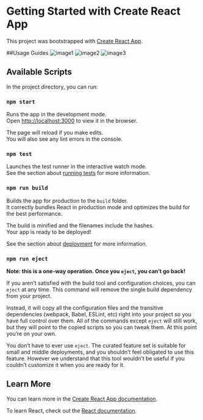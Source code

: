 # Getting Started with Create React App

This project was bootstrapped with [Create React App](https://github.com/facebook/create-react-app).

##Usage Guides
![image1](https://github.com/Himanshuiiit/taiyo-assessment/assets/76449638/1d00218d-b34e-4b21-ae0d-26f4edf28be1)
![image2](https://github.com/Himanshuiiit/taiyo-assessment/assets/76449638/b25e7e6c-d8e3-4778-9f3e-50b01f9f7534)
![image3](https://github.com/Himanshuiiit/taiyo-assessment/assets/76449638/242d97c9-5536-4f8a-a3e3-1f6bb51db59a)

## Available Scripts

In the project directory, you can run:

### `npm start`

Runs the app in the development mode.\
Open [http://localhost:3000](http://localhost:3000) to view it in the browser.

The page will reload if you make edits.\
You will also see any lint errors in the console.

### `npm test`

Launches the test runner in the interactive watch mode.\
See the section about [running tests](https://facebook.github.io/create-react-app/docs/running-tests) for more information.

### `npm run build`

Builds the app for production to the `build` folder.\
It correctly bundles React in production mode and optimizes the build for the best performance.

The build is minified and the filenames include the hashes.\
Your app is ready to be deployed!

See the section about [deployment](https://facebook.github.io/create-react-app/docs/deployment) for more information.

### `npm run eject`

**Note: this is a one-way operation. Once you `eject`, you can’t go back!**

If you aren’t satisfied with the build tool and configuration choices, you can `eject` at any time. This command will remove the single build dependency from your project.

Instead, it will copy all the configuration files and the transitive dependencies (webpack, Babel, ESLint, etc) right into your project so you have full control over them. All of the commands except `eject` will still work, but they will point to the copied scripts so you can tweak them. At this point you’re on your own.

You don’t have to ever use `eject`. The curated feature set is suitable for small and middle deployments, and you shouldn’t feel obligated to use this feature. However we understand that this tool wouldn’t be useful if you couldn’t customize it when you are ready for it.

## Learn More

You can learn more in the [Create React App documentation](https://facebook.github.io/create-react-app/docs/getting-started).

To learn React, check out the [React documentation](https://reactjs.org/).
